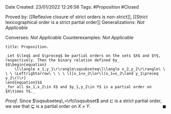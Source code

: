 <br />
<br />

Date Created: 23/01/2022 12:26:56
Tags: #Proposition #Closed 

Proved by: [[Reflexive closure of strict orders is non-strict]], [[Strict lexicographical order is a strict partial order]]
Generalizations: _Not Applicable_

Converses: _Not Applicable_
Counterexamples: _Not Applicable_

``` ad-Proposition
title: Proposition.

_Let $\leq$ and $\preceq$ be partial orders on the sets $X$ and $Y$, respectively. Then the binary relation defined by_
$$\begin{equation}
    \l\langle x_1,y_1\r\rangle\sqsubseteq\l\langle x_2,y_2\r\rangle\ \ \ \ \Leftrightarrow\ \ \ \ \l[x_1<x_2\lor\l(x_1=x_2\land y_1\preceq y_2\r)\r]
\end{equation}$$
_for all $x_1,x_2\in X$ and $y_1,y_2\in Y$ is a partial order on $X\times Y$._

```

_Proof_. Since $\sqsubseteq\,=\rfcl\sqsubset$ and $\sqsubset$ is a strict partial order, we see that $\sqsubseteq$ is a partial order on $X\times Y$.<span style="float:right;">$\blacksquare$</span>
